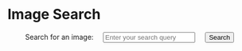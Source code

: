 <!DOCTYPE html>
<html lang="en">
<head>
    <meta charset="UTF-8">
    <meta name="viewport" content="width=device-width, initial-scale=1.0">
    <title>Image Search</title>
</head>
<body>
    <h1>Image Search</h1>

    <!-- Input field for search query -->
    <label for="searchQuery">Search for an image:</label>
    <input type="text" id="searchQuery" placeholder="Enter your search query">
    <button onclick="searchImages()">Search</button>

    <!-- Display the search results -->
    <div id="imageResults">
        <!-- Images will be displayed here -->
    </div>

    <script>
        function searchImages() {
            const searchQuery = document.getElementById("searchQuery").value;
            const imageResults = document.getElementById("imageResults");

            if (searchQuery) {
                jPfgEAqcNH-rY3xiVPMyoCjUyI84C92UFVfpXoopoGA
                const accessKey = 'YOUR_ACCESS_KEY';
                const apiUrl = `https://api.unsplash.com/search/photos?query=${searchQuery}&client_id=${accessKey}`;

                // Clear previous search results
                imageResults.innerHTML = '';

                fetch(apiUrl)
                    .then(response => response.json())
                    .then(data => {
                        const photos = data.results;
                        photos.forEach(photo => {
                            const imgElement = document.createElement("img");
                            imgElement.src = photo.urls.small;
                            imgElement.alt = photo.alt_description;
                            imageResults.appendChild(imgElement);
                        });
                    })
                    .catch(error => {
                        console.error("Error fetching images:", error);
                    });
            }
        }
    </script>
</body>
</html>   
